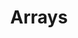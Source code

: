 ---
created: 2021-9-23 18:38:00 -500
layout: post
title: Arrays
permalink: algorithms/arrays
collections: algorithms
toc: site.data.algorithms
---